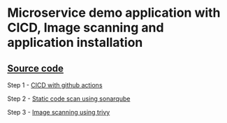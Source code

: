 # Microservice demo application with CICD, Image scanning and application installation

## [Source code](https://github.com/suriya1776/microservices-demo/tree/main)

Step 1 - [CICD with github actions](01.md)

Step 2 - [Static code scan using sonarqube](02.md)

Step 3 - [Image scanning using trivy](03.md)